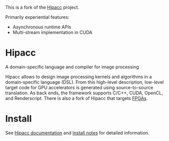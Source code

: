 This is a fork of the [Hipacc](http://hipacc-lang.org) project.

Primarily experiential features:
* Asynchronous runtime APIs
* Multi-stream implementation in CUDA


# Hipacc
A domain-specific language and compiler for image processing

Hipacc allows to design image processing kernels and algorithms in a domain-specific language (DSL).
From this high-level description, low-level target code for GPU accelerators is generated using source-to-source translation.
As back ends, the framework supports C/C++, CUDA, OpenCL, and Renderscript.
There is also a fork of Hipacc that targets [FPGAs](https://github.com/hipacc/hipacc-fpga).

# Install
See [Hipacc documentation](http://hipacc-lang.org/install.html) and [Install notes](INSTALL.md) for detailed information.

